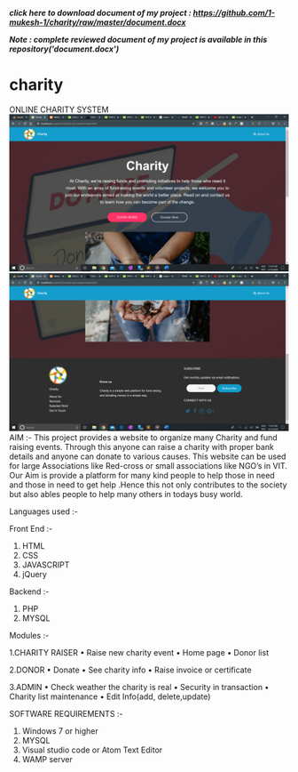 ***click here to download document of my project : https://github.com/1-mukesh-1/charity/raw/master/document.docx***


***Note : complete reviewed document of my project is available in this repository('document.docx')***


# charity
ONLINE CHARITY SYSTEM
![](assets/images/Screenshot%20(19).png)
![](assets/images/Screenshot%20(20).png)
AIM :-
This project provides a website to organize many Charity and fund raising events. Through this anyone can raise a charity with proper bank details and anyone can donate to various causes. This website can be used for large Associations like Red-cross or small associations like NGO’s in VIT. Our Aim is provide a platform for many kind people to help those in need and those in need to get help .Hence this not only contributes to the society but also ables people to help many others in todays busy world.

Languages used :-

Front End :-
1.	HTML 
2.	CSS 
3.	JAVASCRIPT
4.	jQuery

Backend :-
1.	PHP
2.	MYSQL

Modules :-

1.CHARITY RAISER
•	Raise new charity event
•	Home page
•	Donor list

2.DONOR
•	Donate
•	See charity info
•	Raise invoice or certificate

3.ADMIN
•	Check weather the charity is real
•	Security in transaction
•	Charity list maintenance
•	Edit Info(add, delete,update)


SOFTWARE REQUIREMENTS :-

1.	Windows 7 or higher
2.	MYSQL 
3.	Visual studio code or Atom Text Editor 
4.	WAMP server


